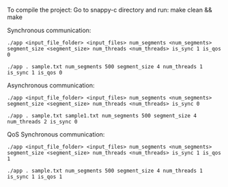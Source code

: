 To compile the project:
Go to snappy-c directory and run:
make clean && make 

Synchronous communication:
```
./app <input_file_folder> <input_files> num_segments <num_segments> segment_size <segment_size> num_threads <num_threads> is_sync 1 is_qos 0
```
```
./app . sample.txt num_segments 500 segment_size 4 num_threads 1 is_sync 1 is_qos 0
```

Asynchronous communication:
```
./app <input_file_folder> <input_files> num_segments <num_segments> segment_size <segment_size> num_threads <num_threads> is_sync 0
```
```
./app . sample.txt sample1.txt num_segments 500 segment_size 4 num_threads 2 is_sync 0
```
QoS Synchronous communication:
```
./app <input_file_folder> <input_files> num_segments <num_segments> segment_size <segment_size> num_threads <num_threads> is_sync 1 is_qos 1
```
```
./app . sample.txt num_segments 500 segment_size 4 num_threads 1 is_sync 1 is_qos 1
```
